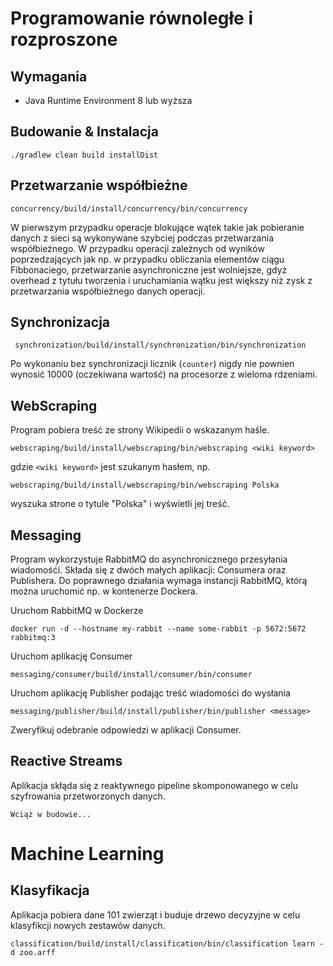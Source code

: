 # Programowanie równoległe i rozproszone
## Wymagania
* Java Runtime Environment 8 lub wyższa

## Budowanie & Instalacja
    ./gradlew clean build installDist

## Przetwarzanie współbieżne
    concurrency/build/install/concurrency/bin/concurrency
W pierwszym przypadku operacje blokujące wątek takie jak pobieranie danych z sieci są wykonywane szybciej podczas 
przetwarzania współbieżnego. W przypadku operacji zależnych od wyników poprzedzających jak np. w przypadku obliczania 
elementów ciągu Fibbonaciego, przetwarzanie asynchroniczne jest wolniejsze, gdyż overhead z tytułu tworzenia i 
uruchamiania wątku jest większy niż zysk z przetwarzania współbieżnego danych operacji.

## Synchronizacja
     synchronization/build/install/synchronization/bin/synchronization
Po wykonaniu bez synchronizacji licznik (`counter`) nigdy nie pownien wynosić 10000 (oczekiwana wartość) na procesorze 
z wieloma rdzeniami.

## WebScraping
Program pobiera treść ze strony Wikipedii o wskazanym haśle.

    webscraping/build/install/webscraping/bin/webscraping <wiki keyword>
gdzie `<wiki keyword>` jest szukanym hasłem, np.

    webscraping/build/install/webscraping/bin/webscraping Polska
wyszuka strone o tytule "Polska" i wyświetli jej treść.

## Messaging
Program wykorzystuje RabbitMQ do asynchronicznego przesyłania wiadomośći.
Składa się z dwóch małych aplikacji: Consumera oraz Publishera.
Do poprawnego działania wymaga instancji RabbitMQ, którą można uruchomić np. w kontenerze Dockera.

Uruchom RabbitMQ w Dockerze

    docker run -d --hostname my-rabbit --name some-rabbit -p 5672:5672 rabbitmq:3

Uruchom aplikację Consumer

    messaging/consumer/build/install/consumer/bin/consumer
    
Uruchom aplikację Publisher podając treść wiadomości do wysłania

    messaging/publisher/build/install/publisher/bin/publisher <message>
    
Zweryfikuj odebranie odpowiedzi w aplikacji Consumer.
    
## Reactive Streams
Aplikacja skłąda się z reaktywnego pipeline skomponowanego w celu szyfrowania przetworzonych danych.

    Wciąż w budowie...

# Machine Learning
## Klasyfikacja
Aplikacja pobiera dane 101 zwierząt i buduje drzewo decyzyjne w celu klasyfikcji nowych zestawów danych.

    classification/build/install/classification/bin/classification learn -d zoo.arff
